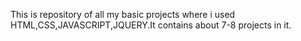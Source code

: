 This is repository of all my basic projects where i used HTML,CSS,JAVASCRIPT,JQUERY.It contains about 7-8 projects in it. 
